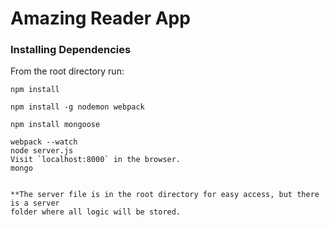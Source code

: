 # Amazing Reader App


### Installing Dependencies

From the root directory run:
```
npm install

npm install -g nodemon webpack

npm install mongoose
```

```
webpack --watch
node server.js
Visit `localhost:8000` in the browser.
mongo


**The server file is in the root directory for easy access, but there is a server 
folder where all logic will be stored.
